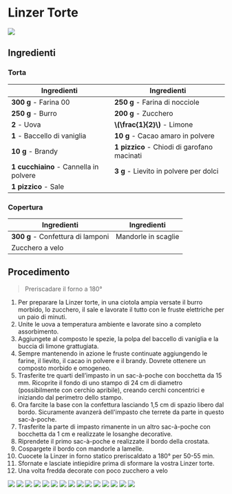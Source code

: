 # Linzer Torte

![](img/Linzer-Torte.avif)

## Ingredienti

### Torta

| Ingredienti                  | Ingredienti             |
| ---------------------------- | ----------------------- |
| **300 g** - Farina 00 | **250 g** - Farina di nocciole |
| **250 g** - Burro | **200 g** - Zucchero |
| **2** - Uova | **\\(\frac{1}{2}\\)** - Limone |
| **1** - Baccello di vaniglia | **10 g** - Cacao amaro in polvere |
| **10 g** - Brandy | **1 pizzico** - Chiodi di garofano macinati |
| **1 cucchiaino** - Cannella in polvere | **3 g** - Lievito in polvere per dolci |
| **1 pizzico** - Sale | |

### Copertura

| Ingredienti                  | Ingredienti             |
| ---------------------------- | ----------------------- |
| **300 g** - Confettura di lamponi | Mandorle in scaglie |
| Zucchero a velo | |

## Procedimento

> Preriscadare il forno a 180°

1. Per preparare la Linzer torte, in una ciotola ampia versate il burro morbido, lo zucchero, il sale e lavorate il tutto con le fruste elettriche per un paio di minuti. 
1. Unite le uova a temperatura ambiente e lavorate sino a completo assorbimento. 
1. Aggiungete al composto le spezie, la polpa del baccello di vaniglia e la buccia di limone grattugiata. 
1. Sempre mantenendo in azione le fruste continuate aggiungendo le farine, il lievito, il cacao in polvere e il brandy. Dovrete ottenere un composto morbido e omogeneo.
1. Trasferite tre quarti dell’impasto in un sac-à-poche con bocchetta da 15 mm. Ricoprite il fondo di uno stampo di 24 cm di diametro (possibilmente con cerchio apribile), creando cerchi concentrici e iniziando dal perimetro dello stampo. 
1. Ora farcite la base con la confettura lasciando 1,5 cm di spazio libero dal bordo. Sicuramente avanzerà dell'impasto che terrete da parte in questo sac-à-poche.
1. Trasferite la parte di impasto rimanente in un altro sac-à-poche con bocchetta da 1 cm e realizzate le losanghe decorative. 
1. Riprendete il primo sac-à-poche e realizzate il bordo della crostata. 
1. Cospargete il bordo con mandorle a lamelle.
1. Cuocete la Linzer in forno statico preriscaldato a 180° per 50-55 min. 
1. Sfornate e lasciate intiepidire prima di sformare la vostra Linzer torte. 
1. Una volta fredda decorate con poco zucchero a velo

![](img/linzer-torte_1.avif)
![](img/linzer-torte_2.avif)
![](img/linzer-torte_3.avif)
![](img/linzer-torte_4.avif)
![](img/linzer-torte_5.avif)
![](img/linzer-torte_6.avif)
![](img/linzer-torte_7.avif)
![](img/linzer-torte_8.avif)
![](img/linzer-torte_9.avif)
![](img/linzer-torte_10.avif)
![](img/linzer-torte_11.avif)
![](img/linzer-torte_12.avif)
![](img/linzer-torte_13.avif)
![](img/linzer-torte_14.avif)
![](img/linzer-torte_15.avif)
